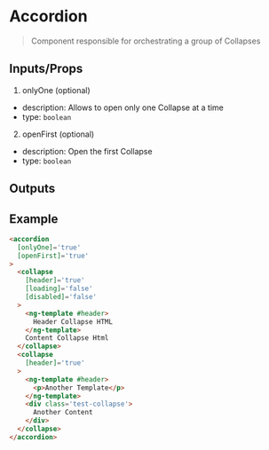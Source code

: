 # Accordion

> Component responsible for orchestrating a group of Collapses

## Inputs/Props

1. onlyOne (optional)
  - description: Allows to open only one Collapse at a time
  - type: `boolean`

2. openFirst (optional)
  - description: Open the first Collapse
  - type: `boolean`

## Outputs

## Example
```html
<accordion
  [onlyOne]='true'
  [openFirst]='true'
>
  <collapse
    [header]='true'
    [loading]='false'
    [disabled]='false'
  >
    <ng-template #header>
      Header Collapse HTML
    </ng-template>
    Content Collapse Html
  </collapse>
  <collapse
    [header]='true'
  >
    <ng-template #header>
      <p>Another Template</p>
    </ng-template>
    <div class='test-collapse'>
      Another Content
    </div>
  </collapse>
</accordion>
```